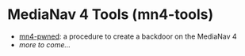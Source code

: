 # MediaNav 4 Tools (mn4-tools)

* [mn4-pwned](mn4-pwned/): a procedure to create a backdoor on the MediaNav 4
* _more to come..._
